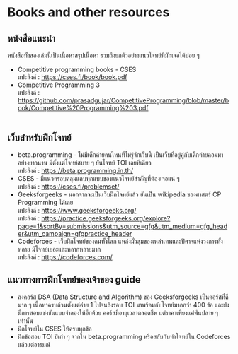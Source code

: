 # Books and other resources
## หนังสือแนะนำ
  หนังสือทั้งสองเล่มนี้เป็นเนื้อหาสรุปเนื้อหา รวมถึงยกตัวอย่างแนวโจทย์ที่มักเจอได้บ่อย ๆ
  - Competitive programming books - CSES<br />
    แปะลิงค์ : https://cses.fi/book/book.pdf
  - Competitive Programming 3 <br />
    แปะลิงค์ : https://github.com/prasadgujar/CompetitiveProgramming/blob/master/book/Competitive%20Programming%203.pdf<br /><br />
## เว็บสำหรับฝึกโจทย์
  - beta.programming - ไม่มีเด็กค่ายคนไหนที่ไม่รู้จักเว็บนี้ เป็นเว็บที่อยู่คู่กับเด็กค่ายคอมมาอย่างยาวนาน มีตั้งแต่โจทย์สบาย ๆ ยันโจทย์ TOI เลยทีเดียว<br />
    แปะลิงค์ : https://beta.programming.in.th/
  - CSES - มีแนวครอบคลุมแถบทุกแบบของแนวโจทย์สำคัญที่ต้องเจอแน่ ๆ<br />
    แปะลิงค์ : https://cses.fi/problemset/
  - Geeksforgeeks - นอกจากจะเป็นเว็บฝึกโจทย์แล้ว ยันเป็น wikipedia ของศาสตร์ CP Programming ได้เลย<br />
    แปะลิงค์ : https://www.geeksforgeeks.org/ <br />
    แปะลิงค์ : https://practice.geeksforgeeks.org/explore?page=1&sortBy=submissions&utm_source=gfg&utm_medium=gfg_header&utm_campaign=gfgpractice_header
  - Codeforces - เว็บฝึกโจทย์ของคนทั้งโลก แหล่งมั่วสุมของเหล่าเทพและปีศาจแห่งวงการทั้งหลาย มีโจทย์เยอะและหลากหลายมาก<br />
    แปะลิงค์ : https://codeforces.com/
## แนวทางการฝึกโจทย์ของเจ้าของ guide
  - ลงคอร์ส DSA (Data Structure and Algorithm) ของ Geeksforgeeks เป็นคอร์สที่ดีมาก ๆ เนื้อหาครบถ้วนตั้งแต่ค่าย 1 ไปจนถึงรอบ TOI มาพร้อมกับโจทย์มากกว่า 400 ข้อ 
  และยังมีการสอบแข่งขันแบบจำลองให้อีกด้วย คอร์สมีอายุเวลาตลอดชีพ แต่ราคาเพียงแค่พันปลาย ๆ เท่านั้น
  - ฝึกโจทย์ใน CSES ให้ครบทุกข้อ
  - ฝึกข้อสอบ TOI ปีเก่า ๆ จากใน beta.programming หรือสลับกับทำโจทย์ใน Codeforces แล้วแต่อารมณ์
